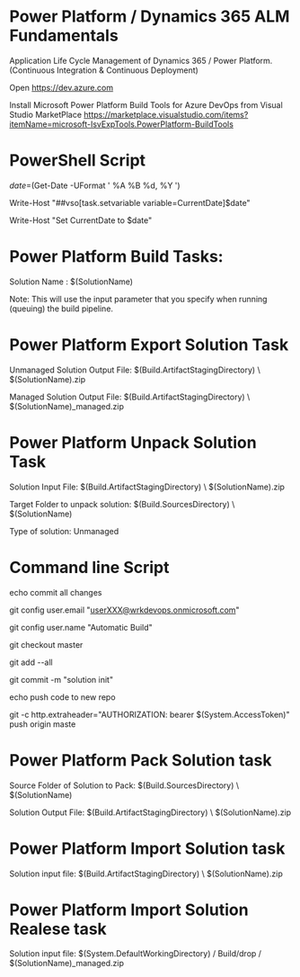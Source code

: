 # Power Platform / Dynamics 365 ALM Fundamentals
Application Life Cycle Management of Dynamics 365 / Power Platform. (Continuous Integration &amp; Continuous Deployment)

Open https://dev.azure.com 

Install Microsoft Power Platform Build Tools for Azure DevOps from Visual Studio MarketPlace  https://marketplace.visualstudio.com/items?itemName=microsoft-IsvExpTools.PowerPlatform-BuildTools

# PowerShell Script

$date=$(Get-Date -UFormat ' %A %B %d, %Y ')

Write-Host "##vso[task.setvariable variable=CurrentDate]$date"

Write-Host "Set CurrentDate to $date"

# Power Platform Build Tasks:

Solution Name : $(SolutionName)

Note: This will use the input parameter that you specify when running (queuing) the build pipeline.
# Power Platform Export Solution Task

Unmanaged Solution Output File: $(Build.ArtifactStagingDirectory) \ $(SolutionName).zip

Managed Solution Output File: $(Build.ArtifactStagingDirectory) \ $(SolutionName)_managed.zip

# Power Platform Unpack Solution Task
Solution Input File: $(Build.ArtifactStagingDirectory) \ $(SolutionName).zip

Target Folder to unpack solution: $(Build.SourcesDirectory) \ $(SolutionName)

Type of solution: Unmanaged

# Command line Script

echo commit all changes

git config user.email "userXXX@wrkdevops.onmicrosoft.com"

git config user.name "Automatic Build"

git checkout master

git add --all

git commit -m "solution init"

echo push code to new repo

git -c http.extraheader="AUTHORIZATION: bearer $(System.AccessToken)" push origin maste

# Power Platform Pack Solution task

Source Folder of Solution to Pack: $(Build.SourcesDirectory) \ $(SolutionName)

Solution Output File: $(Build.ArtifactStagingDirectory) \ $(SolutionName).zip

# Power Platform Import Solution task 

Solution input file: $(Build.ArtifactStagingDirectory) \ $(SolutionName).zip

# Power Platform Import Solution Realese task 
Solution input file: $(System.DefaultWorkingDirectory) / Build/drop / $(SolutionName)_managed.zip




